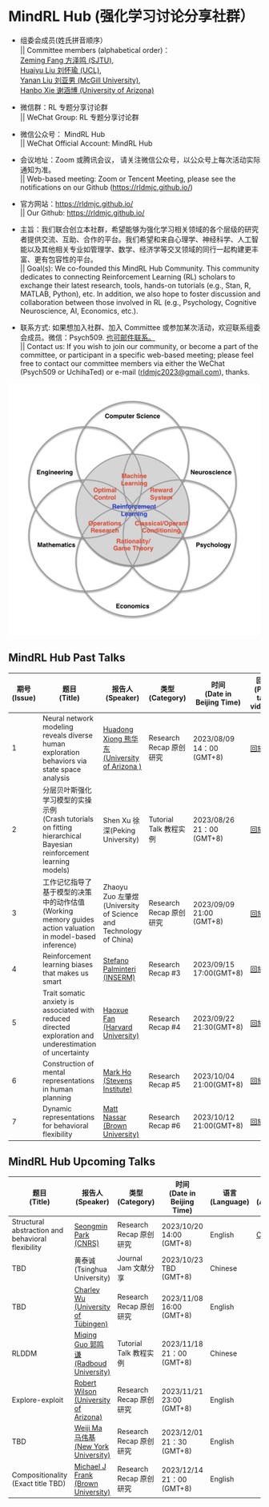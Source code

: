 # MindRL Hub (强化学习讨论分享社群）

- 组委会成员(姓氏拼音顺序）<br>|| Committee members (alphabetical order)：<br>
  [Zeming Fang 方泽鸣 (SJTU)](https://github.com/fangzefunny), <br>
  [Huaiyu Liu 刘怀瑜 (UCL)](https://iris.ucl.ac.uk/iris/browse/profile?upi=YLIUW71), <br>
  [Yanan Liu 刘亚男 (McGill University)](https://github.com/lynn0503),  
  [Hanbo Xie 谢涵博 (University of Arizona)](https://github.com/xhb120633)

- 微信群：RL 专题分享讨论群 <br>|| WeChat Group: RL 专题分享讨论群

- 微信公众号： MindRL Hub <br>|| WeChat Official Account: MindRL Hub

- 会议地址：Zoom 或腾讯会议， 请关注微信公众号，以公众号上每次活动实际通知为准。<br>
  || Web-based meeting: Zoom or Tencent Meeting, please see the notifications on our Github (https://rldmjc.github.io/)

- 官方网站：https://rldmjc.github.io/ <br>
  || Our Github: https://rldmjc.github.io/

- 主旨：我们联合创立本社群，希望能够为强化学习相关领域的各个层级的研究者提供交流、互助、合作的平台。我们希望和来自心理学、神经科学、人工智能以及其他相关专业如管理学、数学、经济学等交叉领域的同行一起构建更丰富、更有包容性的平台。<br>
  || Goal(s): We co-founded this MindRL Hub Community. This community dedicates to connecting Reinforcement Learning (RL) scholars to exchange their latest research, tools, hands-on tutorials (e.g., Stan, R, MATLAB, Python), etc. In addition, we also hope to foster discussion and collaboration between those involved in RL (e.g., Psychology, Cognitive Neuroscience, AI, Economics, etc.).

- 联系方式: 如果想加入社群、加入 Committee 或参加某次活动，欢迎联系组委会成员。微信：Psych509. [也可邮件联系。](mailto:rldmjc2023@gmail.com) <br>
|| Contact us: If you wish to join our community, or become a part of the committee, or participant in a specific web-based meeting; please feel free to contact our committee members via either the WeChat (Psych509 or UchihaTed) or e-mail (rldmjc2023@gmail.com), thanks.

![MindRL Hub](https://github.com/RLDMJC/Journal_Club/blob/main/RL_pic.jpg)


## MindRL Hub Past Talks

| 期号<br> (Issue) | 题目<br>(Title)                                                                                       | 报告人<br> (Speaker)                                                                          | 类型<br> (Category)                    | 时间<br> (Date in Beijing Time)                      | 回放<br> (Past talk videos)                                                                                                                    | 语言<br> (Language) | 参考文献<br> (References)
| ------- | -------------------------------------------------------------------------------------------- | ------------------------------------------------------------------------------- | ----------------------- | ------------------------- | ----------------------------------------------------------------------------------------------------------------------- | ---------- | --------- |
| 1    | Neural network modeling reveals diverse human exploration behaviors via state space analysis | [Huadong Xiong 熊华东 (University of Arizona )](https://sakimarquis.github.io/) | Research Recap 原创研究 | 2023/08/09 14：00 (GMT+8) | [回放](https://www.bilibili.com/video/BV1au4y1R7kh/?spm_id_from=333.999.0.0&vd_source=e9626f9767e6e22ece9d765f34ba01c5) | Chinese
| 2    | 分层贝叶斯强化学习模型的实操示例<br> (Crash tutorials on fitting hierarchical Bayesian reinforcement learning models) | Shen Xu 徐深(Peking University)  | Tutorial Talk 教程实例 | 2023/08/26 21：00 (GMT+8) | [回放](https://www.bilibili.com/video/BV1qm4y1u7JU/?spm_id_from=333.999.0.0&vd_source=1a260a61416c0a766c7c16e727b2f404)| Chinese | [Reference](https://ballistic-haumea-20f.notion.site/5bd700cd0bee469cb7be086352dcbde9?v=c3f422c0a3ee45cba9833299bc99fc5a&pvs=4)
| 3    | 工作记忆指导了基于模型的决策中的动作估值<br> (Working memory guides action valuation in model-based inference) | Zhaoyu Zuo 左肇煜 (University of Science and Technology of China)   | Research Recap 原创研究  | 2023/09/09 21:00 (GMT+8) | [回放](https://www.bilibili.com/video/BV1Sj411C77e/?vd_source=e9626f9767e6e22ece9d765f34ba01c5)| Chinese | [Reference](https://ballistic-haumea-20f.notion.site/5bd700cd0bee469cb7be086352dcbde9?v=c3f422c0a3ee45cba9833299bc99fc5a&pvs=4)
| 4| Reinforcement learning biases that makes us smart | [Stefano Palminteri (INSERM)](https://sites.google.com/site/stefanopalminteri/home) | Research Recap #3 |2023/09/15 17:00(GMT+8) | [回放](https://www.bilibili.com/video/BV1sh4y1A7eu/) | English | [Reference](https://ballistic-haumea-20f.notion.site/5bd700cd0bee469cb7be086352dcbde9?v=c3f422c0a3ee45cba9833299bc99fc5a&pvs=4)
| 5| Trait somatic anxiety is associated with reduced directed exploration and underestimation of uncertainty | [Haoxue Fan (Harvard University)](https://haoxue-fan.github.io/) | Research Recap #4 |2023/09/22 21:30(GMT+8) | [回放](https://www.bilibili.com/video/BV1Rh4y1a7iq/?vd_source=e9626f9767e6e22ece9d765f34ba01c5) | Chinese | [Reference](https://ballistic-haumea-20f.notion.site/5bd700cd0bee469cb7be086352dcbde9?v=c3f422c0a3ee45cba9833299bc99fc5a)
| 6|  Construction of mental representations in human planning |[Mark Ho (Stevens Institute)](https://codec-lab.github.io/) | Research Recap #5 |2023/10/04 21:00(GMT+8) | [回放](https://www.bilibili.com/video/BV1P94y1a7Kf/?spm_id_from=333.999.0.0&vd_source=e9626f9767e6e22ece9d765f34ba01c5) | English | [Reference](https://www.nature.com/articles/s41586-022-04743-9)
| 7|  Dynamic representations for behavioral flexibility |[Matt Nassar (Brown University)](https://sites.brown.edu/mattlab/)  | Research Recap #6 |2023/10/12 21:00(GMT+8) | [回放](https://www.bilibili.com/video/BV1G34y1g7Q6/?spm_id_from=333.999.0.0&vd_source=e9626f9767e6e22ece9d765f34ba01c5) | English | [Reference](https://www.jneurosci.org/content/42/12/2524.abstract)


## MindRL Hub Upcoming Talks

| 题目<br> (Title)                                                            | 报告人<br> (Speaker)                                                                              | 类型<br> (Category)                    | 时间<br> (Date in Beijing Time)                      | 语言<br> (Language) | 摘要<br> (Abstract) | 会议<br> (Meeting link)
| --------------------------------------------------------------- | ----------------------------------------------------------------------------------- | ----------------------- | ------------------------- | ---------| ------- | ------ |                                                           
| Structural abstraction and behavioral flexibility               | [Seongmin Park (CNRS)](https://rldmlab.github.io/)                              | Research Recap 原创研究 | 2023/10/20 14:00 (GMT+8)  | English |[Click here](https://ballistic-haumea-20f.notion.site/0eebd36deea14c108536d3b8f96b57f1?v=e43a53e9ac5a4f03a2d255576f7f6ce1) | [Click here](https://ballistic-haumea-20f.notion.site/0eebd36deea14c108536d3b8f96b57f1?v=e43a53e9ac5a4f03a2d255576f7f6ce1)|
| TBD                                                             | 黄泰诚 (Tsinghua University)                                                        | Journal Jam 文献分享    | 2023/10/23 TBD (GMT+8)    | Chinese
| TBD                                                             | [Charley Wu (University of Tübingen)](https://charleywu.github.io/)                 | Research Recap 原创研究 | 2023/11/08 16:00 (GMT+8)  | English
| RLDDM                                                           | [Miqing Guo 郭鸣谦 (Radboud University)](https://www.ru.nl/en/people/guo-m)         |Tutorial Talk 教程实例   | 2023/11/18 21：00 (GMT+8)  | Chinese
|Explore-exploit                                                  | [Robert Wilson (University of Arizona)](https://u.arizona.edu/~bob/index.html)       |Research Recap 原创研究  | 2023/11/21 23:00 (GMT+8)  | English
| TBD                                                             | [Weiji Ma 马伟基 (New York University)](http://www.cns.nyu.edu/malab/index.html)     |Research Recap 原创研究 | 2023/12/01 21：30 (GMT+8)  | English
| Compositionality (Exact title TBD)                              | [Michael J Frank (Brown University)](http://ski.clps.brown.edu/)                      |Research Recap 原创研究 | 2023/12/14 21：00 (GMT+8)  | English

